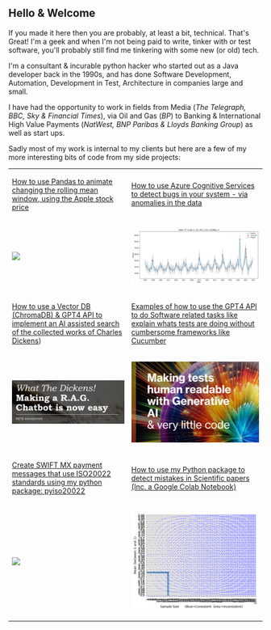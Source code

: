 ## Hello & Welcome

If you made it here then you are probably, at least a bit, technical. That's Great! I'm a geek and when I'm not being paid to write, tinker with or test software, you'll probably still find me tinkering with some new (or old) tech.

I'm a consultant & incurable python hacker who started out as a Java developer back in the 1990s, and has done Software Development, Automation, Development in Test, Architecture in companies large and small. 

I have had the opportunity to work in fields from Media (_The Telegraph, BBC, Sky & Financial Times_), via Oil and Gas (_BP_) to Banking & International High Value Payments (_NatWest, BNP Paribas & Lloyds Banking Group_) as well as start ups.

Sadly most of my work is internal to my clients but here are a few of my more interesting bits of code from my side projects:

<table>
<tr>
<td>

[How to use Pandas to animate changing the rolling mean window, using the Apple stock price](https://github.com/phoughton/rolling_mean_panda)

</TD>
<TD>

[How to use Azure Cognitive Services to detect bugs in your system - via anomalies in the data](https://github.com/phoughton/anomal/tree/main)

</TD>
</TR>
<tr>
<td>

[<img src="https://github.com/phoughton/rolling_mean_panda/blob/master/apple_stock_price_smoothing_animation.gif?raw=true" width="400">](https://github.com/phoughton/rolling_mean_panda)

</TD>
<TD>
  
[<img src="https://github.com/phoughton/anomal/blob/main/docs/example.png?raw=true" width="400">](https://github.com/phoughton/anomal/tree/main)

</TD>
</TR>


<tr>
<td>

[How to use a Vector DB (ChromaDB) & GPT4 API to implement an AI assisted search of the collected works of Charles Dickens](https://github.com/phoughton/What_the_dickens_RAG))

</TD>
<TD>

[Examples of how to use the GPT4 API to do Software related tasks like explain whats tests are doing without cumbersome frameworks like Cucumber](https://github.com/phoughton/oai_examples)

</TD>
</TR>
<tr>
<td>

[<img src="https://github.com/phoughton/What_the_dickens_RAG/blob/main/docs/Slides_talk_vector_db_gpt4_dickens.png?raw=true" width="400">](https://github.com/phoughton/What_the_dickens_RAG)

</TD>
<TD>
  
[<img src="https://github.com/phoughton/oai_examples/blob/main/docs/2023JUN13_gpt4_for_tests.png?raw=true" width="400">](https://github.com/phoughton/oai_examples/tree/main)

</TD>
</TR>



<TR>
<TD>

[Create SWIFT MX payment messages that use ISO20022 standards using my python package: pyiso20022](https://github.com/phoughton/pyiso20022)

</TD>
<TD>

[How to use my Python package to detect mistakes in Scientific papers (Inc. a Google Colab Notebook)](https://github.com/phoughton/grim_test)

</TD>
</TR>
<TR>
<TD>

[<img src="https://github.com/phoughton/pyiso20022/blob/master/static/logo_pyiso20022.png?raw=true" width="400">](https://github.com/phoughton/pyiso20022)

</TD>
<TD>
  
[<img src="https://github.com/phoughton/grim_test/blob/master/docs/example_rounding_distribution.png?raw=true" width="400">](https://github.com/phoughton/grim_test)

</TD>
</TR>
</TABLE>

<!--
**phoughton/phoughton** is a ✨ _special_ ✨ repository because its `README.md` (this file) appears on your GitHub profile.

Here are some ideas to get you started:

- 🔭 I’m currently working on ...
- 🌱 I’m currently learning ...
- 👯 I’m looking to collaborate on ...
- 🤔 I’m looking for help with ...
- 💬 Ask me about ...
- 📫 How to reach me: ...
- 😄 Pronouns: ...
- ⚡ Fun fact: ...
-->
